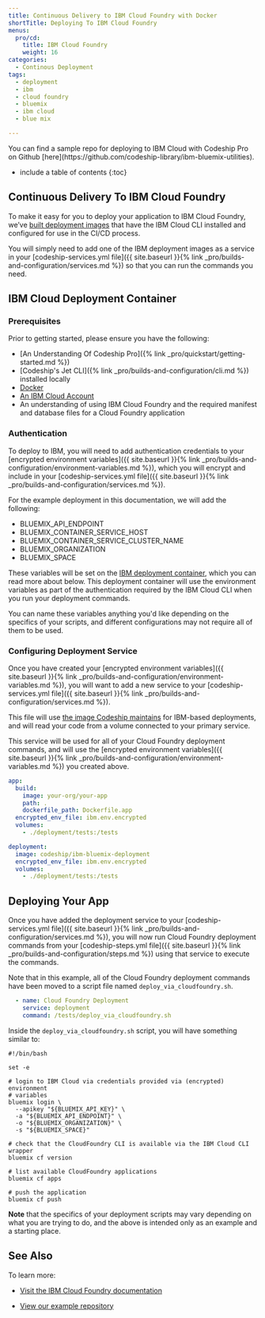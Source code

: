 ```yaml
---
title: Continuous Delivery to IBM Cloud Foundry with Docker
shortTitle: Deploying To IBM Cloud Foundry
menus:
  pro/cd:
    title: IBM Cloud Foundry
    weight: 16
categories:
  - Continous Deployment        
tags:
  - deployment
  - ibm
  - cloud foundry
  - bluemix
  - ibm cloud
  - blue mix

---
```

<div class="info-block">
You can find a sample repo for deploying to IBM Cloud with Codeship Pro on Github [here](https://github.com/codeship-library/ibm-bluemix-utilities).
</div>

* include a table of contents
{:toc}

## Continuous Delivery To IBM Cloud Foundry

To make it easy for you to deploy your application to IBM Cloud Foundry, we’ve [built deployment images](https://github.com/codeship-library/ibm-bluemix-utilities) that have the IBM Cloud CLI installed and configured for use in the CI/CD process.

You will simply need to add one of the IBM deployment images as a service in your [codeship-services.yml file]({{ site.baseurl }}{% link _pro/builds-and-configuration/services.md %}) so that you can run the commands you need.

## IBM Cloud Deployment Container

### Prerequisites

Prior to getting started, please ensure you have the following:

- [An Understanding Of Codeship Pro]({% link _pro/quickstart/getting-started.md %})
- [Codeship's Jet CLI]({% link _pro/builds-and-configuration/cli.md %}) installed locally
- [Docker](https://www.Docker.com/products/overview)
- [An IBM Cloud Account](https://www.ibm.com/cloud-computing/bluemix/)
- An understanding of using IBM Cloud Foundry and the required manifest and database files for a Cloud Foundry application

### Authentication

To deploy to IBM, you will need to add authentication credentials to your [encrypted environment variables]({{ site.baseurl }}{% link _pro/builds-and-configuration/environment-variables.md %}), which you will encrypt and include in your [codeship-services.yml file]({{ site.baseurl }}{% link _pro/builds-and-configuration/services.md %}).

For the example deployment in this documentation, we will add the following:

- BLUEMIX_API_ENDPOINT
- BLUEMIX_CONTAINER_SERVICE_HOST
- BLUEMIX_CONTAINER_SERVICE_CLUSTER_NAME
- BLUEMIX_ORGANIZATION
- BLUEMIX_SPACE

These variables will be set on the [IBM deployment container](https://github.com/codeship-library/ibm-bluemix-utilities), which you can read more about below. This deployment container will use the environment variables as part of the authentication required by the IBM Cloud CLI when you run your deployment commands.

You can name these variables anything you'd like depending on the specifics of your scripts, and different configurations may not require all of them to be used.

### Configuring Deployment Service

Once you have created your [encrypted environment variables]({{ site.baseurl }}{% link _pro/builds-and-configuration/environment-variables.md %}), you will want to add a new service to your [codeship-services.yml file]({{ site.baseurl }}{% link _pro/builds-and-configuration/services.md %}).

This file will use [the image Codeship maintains](https://github.com/codeship-library/ibm-bluemix-utilities) for IBM-based deployments, and will read your code from a volume connected to your primary service.

This service will be used for all of your Cloud Foundry deployment commands, and will use the [encrypted environment variables]({{ site.baseurl }}{% link _pro/builds-and-configuration/environment-variables.md %}) you created above.

```yaml
app:
  build:
    image: your-org/your-app
    path: .
    dockerfile_path: Dockerfile.app
  encrypted_env_file: ibm.env.encrypted
  volumes:
    - ./deployment/tests:/tests

deployment:
  image: codeship/ibm-bluemix-deployment
  encrypted_env_file: ibm.env.encrypted
  volumes:
    - ./deployment/tests:/tests
  ```

## Deploying Your App

Once you have added the deployment service to your [codeship-services.yml file]({{ site.baseurl }}{% link _pro/builds-and-configuration/services.md %}), you will now run Cloud Foundry deployment commands from your [codeship-steps.yml file]({{ site.baseurl }}{% link _pro/builds-and-configuration/steps.md %}) using that service to execute the commands.

Note that in this example, all of the Cloud Foundry deployment commands have been moved to a script file named `deploy_via_cloudfoundry.sh`.

```yaml
  - name: Cloud Foundry Deployment
    service: deployment
    command: /tests/deploy_via_cloudfoundry.sh
```

Inside the `deploy_via_cloudfoundry.sh` script, you will have something similar to:

```shell
#!/bin/bash

set -e

# login to IBM Cloud via credentials provided via (encrypted) environment
# variables
bluemix login \
  --apikey "${BLUEMIX_API_KEY}" \
  -a "${BLUEMIX_API_ENDPOINT}" \
  -o "${BLUEMIX_ORGANIZATION}" \
  -s "${BLUEMIX_SPACE}"

# check that the CloudFoundry CLI is available via the IBM Cloud CLI wrapper
bluemix cf version

# list available CloudFoundry applications
bluemix cf apps

# push the application
bluemix cf push
```

**Note** that the specifics of your deployment scripts may vary depending on what you are trying to do, and the above is intended only as an example and a starting place.

## See Also

To learn more:

- [Visit the IBM Cloud Foundry documentation](https://console.bluemix.net/docs/)

- [View our example repository](https://github.com/codeship-library/ibm-bluemix-utilities)
